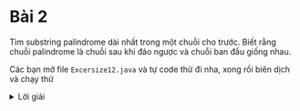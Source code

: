 # Bài 2
Tìm substring palindrome dài nhất trong một chuỗi cho trước. Biết rằng chuỗi palindrome là chuỗi sau khi đảo ngược và chuỗi ban đầu giống nhau.


Các bạn mở file `Excersize12.java` và tự code thử đi nha, xong rồi biên dịch và chạy thử

<details>
    <summary>Lời giải</summary>
    ```

        public class Excersize12 {
            static int max (int x, int y) { return (x > y)? x : y; }

            static int lps(String seq) {
                int n = seq.length();
                int i, j, cl;
                int L[][] = new int[n][n];

                for (i = 0; i < n; i++)
                    L[i][i] = 1;

                for (cl=2; cl<=n; cl++)
                {
                    for (i=0; i<n-cl+1; i++)
                    {
                        j = i+cl-1;
                        if (seq.charAt(i) == seq.charAt(j) && cl == 2)
                            L[i][j] = 2;
                        else if (seq.charAt(i) == seq.charAt(j))
                            L[i][j] = L[i+1][j-1] + 2;
                        else
                            L[i][j] = max(L[i][j-1], L[i+1][j]);
                    }
                }

                return L[0][n-1];
            }


            public static void main(String[] args) {
                String seq = "GEEKSFORGEEKS";
                int n = seq.length();
                System.out.println("The lnegth of the lps is "+ lps(seq));

            }

        }

    ```
</details>